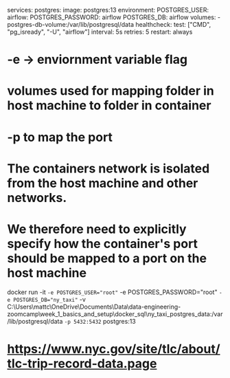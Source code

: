 services:
    postgres:
        image: postgres:13
        environment:
            POSTGRES_USER: airflow:
            POSTGRES_PASSWORD: airflow
            POSTGRES_DB: airflow
        volumes:
            - postgres-db-volume:/var/lib/postgresql/data
        healthcheck:
            test: ["CMD", "pg_isready", "-U", "airflow"]
            interval: 5s
            retries: 5
        restart: always


# -e -> enviornment variable flag
# volumes used for mapping folder in host machine to folder in container
# -p to map the port
# The containers network is isolated from the host machine and other networks. 
# We therefore need to explicitly specify how the container's port should be mapped to a port on the host machine
docker run -it `
    -e POSTGRES_USER="root" `
    -e POSTGRES_PASSWORD="root" `
    -e POSTGRES_DB="ny_taxi" `
    -v C:\Users\mattc\OneDrive\Documents\Data\data-engineering-zoomcamp\week_1_basics_and_setup\docker_sql\ny_taxi_postgres_data:/var/lib/postgresql/data `
    -p 5432:5432 `
    postgres:13

# https://www.nyc.gov/site/tlc/about/tlc-trip-record-data.page

